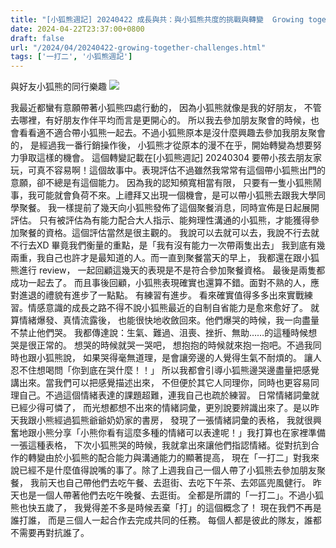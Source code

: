 ```yaml
---
title: "[小狐熊週記] 20240422 成長與共：與小狐熊共度的挑戰與轉變  Growing together: challenges and transformations"
date: 2024-04-22T23:37:00+0800
draft: false
url: "/2024/04/20240422-growing-together-challenges.html"
tags: ['一打二', '小狐熊週記']
---
```


與好友小狐熊的同行樂趣
![](https://blogger.googleusercontent.com/img/a/AVvXsEjZswNofad7w0L6JIp9c0GSU2dZZH713UMPhh6imZJmw5ClFUBSGuLZHyowtBq8bQzo9O7l8Iq_DCuEN4vfTR1ZKIW5M0NRpIeu2P61oqZeI4bofRqjar5IBbCratehOT82eioE4qQz6ThsQ-5yBgG_BRNAeayzcqZtO_eelom_gQ2Aq8P2qeWuZyylGfw)



我最近都蠻有意願帶著小狐熊四處行動的，
因為小狐熊就像是我的好朋友，
不管去哪裡，有好朋友作伴平均而言是更開心的。
所以我去參加朋友聚會的時候，也會看看適不適合帶小狐熊一起去。不過小狐熊原本是沒什麼興趣去參加我朋友聚會的，
是經過我一番行銷操作後，
小狐熊才從原本的漫不在乎，開始轉變為想要努力爭取這樣的機會。
這個轉變記載在[小狐熊週記] 20240304 要帶小孩去朋友家玩，可真不容易啊！這個故事中。表現評估不過雖然我常常有這個帶小狐熊出門的意願，卻不總是有這個能力。
因為我的認知頻寬相當有限，
只要有一隻小狐熊鬧事，我可能就會負荷不來。上禮拜又出現一個機會，是可以帶小狐熊去跟我大學同學聚餐。
我一樣提前了幾天向小狐熊發佈了這個聚餐消息，同時宣佈是日起展開評估。
只有被評估為有能力配合大人指示、能夠理性溝通的小狐熊，才能獲得參加聚餐的資格。這個評估當然是很主觀的。
我說可以去就可以去，我說不行去就不行去XD
畢竟我們衡量的重點，是「我有沒有能力一次帶兩隻出去」
我到底有幾兩重，我自己也許才是最知道的人。而一直到聚餐當天的早上， 我都還在跟小狐熊進行 review，
一起回顧這幾天的表現是不是符合參加聚餐資格。
最後是兩隻都成功一起去了。
而且事後回顧，小狐熊表現確實也還算不錯。面對不熟的人，應對進退的禮貌有進步了一點點。
有練習有進步。
看來確實值得多多出來實戰練習。情感意識的成長之路不得不說小狐熊最近的自制自省能力是愈來愈好了。
就算情緒爆發、真情流露後，
也能很快地收斂回來。他們爆哭的時候，我一向盡量不禁止他們哭。
我都傳達說：生氣、難過、沮喪、挫折、無助……的這種時候想哭是很正常的。
想哭的時候就哭一哭吧，
想抱抱的時候就來抱一抱吧。不過我同時也跟小狐熊說，
如果哭得毫無道理，是會讓旁邊的人覺得生氣不耐煩的。
讓人忍不住想喝問「你到底在哭什麼！！」
所以我都會引導小狐熊邊哭邊盡量把感覺講出來。當我們可以把感覺描述出來，
不但便於其它人同理你，同時也更容易同理自己。不過這個情緒表達的課題超難，連我自己也疏於練習。
日常情緒詞彙就已經少得可憐了，
而光想都想不出來的情緒詞彙，更別說要辨識出來了。是以昨天我跟小熊經過狐熊爺爺奶奶家的書房，
發現了一張情緒詞彙的表格，
我就很興奮地跟小熊分享「小熊你看有這麼多種的情緒可以表達呢！」我打算也在家裡準備一張這種表格，
下次小狐熊哭的時候，我就拿出來讓他們指認情緒。從對抗到合作的轉變由於小狐熊的配合能力與溝通能力的顯著提高，
現在「一打二」對我來說已經不是什麼值得說嘴的事了。除了上週我自己一個人帶了小狐熊去參加朋友聚餐，
我前天也自己帶他們去吃午餐、去逛街、去吃下午茶、去郊區兜風健行。
昨天也是一個人帶著他們去吃午晚餐、去逛街。
全都是所謂的「一打二」。不過小狐熊也快五歲了，
我覺得差不多是時候丟棄「打」的這個概念了！
現在我們不再是誰打誰，
而是三個人一起合作去完成共同的任務。
每個人都是彼此的隊友，誰都不需要再對抗誰了。
